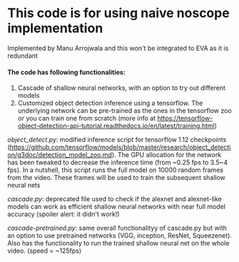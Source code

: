 # This code is for using naive noscope implementation

Implemented by Manu Arrojwala and this won't be integrated to EVA as it is redundant
#### The code has following functionalities:
1. Cascade of shallow neural networks, with an option to try out different models
2. Customized object detection inference using a tensorflow. The underlying network can be pre-trained as the ones in the tensorflow zoo or you can train one from scratch (more info at https://tensorflow-object-detection-api-tutorial.readthedocs.io/en/latest/training.html)

*object_detect.py*: modified inference script for tensorflow 1.12 checkpoints (https://github.com/tensorflow/models/blob/master/research/object_detection/g3doc/detection_model_zoo.md). The GPU allocation for the network has been tweaked to decrease the inference time (from ~0.25 fps to 3.5~4 fps). In a nutshell, this script runs the full model on 10000 random frames from the video. These frames will be used to train the subsequent shallow neural nets

*cascade.py*: deprecated file used to check if the alexnet and alexnet-like models can work as efficient shallow neural networks with near full model accuracy (spoiler alert: it didn't work!)

*cascade-pretrained.py*: same overall functionalityy of cascade.py but with an option to use pretrained networks (VGG, inception, ResNet, Squeezenet). Also has the functionality to run the trained shallow neural net on the whole video. (speed = ~125fps)
